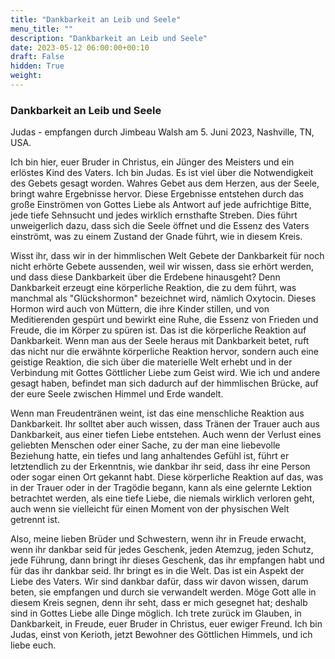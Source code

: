 ```yaml
---
title: "Dankbarkeit an Leib und Seele"
menu_title: ""
description: "Dankbarkeit an Leib und Seele"
date: 2023-05-12 06:00:00+00:10
draft: False
hidden: True
weight:
---
```

### Dankbarkeit an Leib und Seele

Judas - empfangen durch Jimbeau Walsh am 5. Juni 2023, Nashville, TN, USA.

Ich bin hier, euer Bruder in Christus, ein Jünger des Meisters und ein erlöstes Kind des Vaters. Ich bin Judas. Es ist viel über die Notwendigkeit des Gebets gesagt worden. Wahres Gebet aus dem Herzen, aus der Seele, bringt wahre Ergebnisse hervor. Diese Ergebnisse entstehen durch das große Einströmen von Gottes Liebe als Antwort auf jede aufrichtige Bitte, jede tiefe Sehnsucht und jedes wirklich ernsthafte Streben. Dies führt unweigerlich dazu, dass sich die Seele öffnet und die Essenz des Vaters einströmt, was zu einem Zustand der Gnade führt, wie in diesem Kreis.

Wisst ihr, dass wir in der himmlischen Welt Gebete der Dankbarkeit für noch nicht erhörte Gebete aussenden, weil wir wissen, dass sie erhört werden, und dass diese Dankbarkeit über die Erdebene hinausgeht? Denn Dankbarkeit erzeugt eine körperliche Reaktion, die zu dem führt, was manchmal als "Glückshormon" bezeichnet wird, nämlich Oxytocin. Dieses Hormon wird auch von Müttern, die ihre Kinder stillen, und von Meditierenden gespürt und bewirkt eine Ruhe, die Essenz von Frieden und Freude, die im Körper zu spüren ist. Das ist die körperliche Reaktion auf Dankbarkeit. Wenn man aus der Seele heraus mit Dankbarkeit betet, ruft das nicht nur die erwähnte körperliche Reaktion hervor, sondern auch eine geistige Reaktion, die sich über die materielle Welt erhebt und in der Verbindung mit Gottes Göttlicher Liebe zum Geist wird. Wie ich und andere gesagt haben, befindet man sich dadurch auf der himmlischen Brücke, auf der eure Seele zwischen Himmel und Erde wandelt.

Wenn man Freudentränen weint, ist das eine menschliche Reaktion aus Dankbarkeit. Ihr solltet aber auch wissen, dass Tränen der Trauer auch aus Dankbarkeit, aus einer tiefen Liebe entstehen. Auch wenn der Verlust eines geliebten Menschen oder einer Sache, zu der man eine liebevolle Beziehung hatte, ein tiefes und lang anhaltendes Gefühl ist, führt er letztendlich zu der Erkenntnis, wie dankbar ihr seid, dass ihr eine Person oder sogar einen Ort gekannt habt. Diese körperliche Reaktion auf das, was in der Trauer oder in der Tragödie begann, kann als eine gelernte Lektion betrachtet werden, als eine tiefe Liebe, die niemals wirklich verloren geht, auch wenn sie vielleicht für einen Moment von der physischen Welt getrennt ist.

Also, meine lieben Brüder und Schwestern, wenn ihr in Freude erwacht, wenn ihr dankbar seid für jedes Geschenk, jeden Atemzug, jeden Schutz, jede Führung, dann bringt ihr dieses Geschenk, das ihr empfangen habt und für das ihr dankbar seid. Ihr bringt es in die Welt. Das ist ein Aspekt der Liebe des Vaters. Wir sind dankbar dafür, dass wir davon wissen, darum beten, sie empfangen und durch sie verwandelt werden. Möge Gott alle in diesem Kreis segnen, denn ihr seht, dass er mich gesegnet hat; deshalb sind in Gottes Liebe alle Dinge möglich. Ich trete zurück im Glauben, in Dankbarkeit, in Freude, euer Bruder in Christus, euer ewiger Freund. Ich bin Judas, einst von Kerioth, jetzt Bewohner des Göttlichen Himmels, und ich liebe euch.
